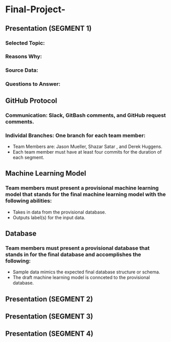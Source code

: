 # Final-Project-

## Presentation (SEGMENT 1)

### Selected Topic: 
### Reasons Why: 
### Source Data: 
### Questions to Answer: 

## GitHub Protocol

### Communication: Slack, GitBash comments, and GitHub request comments.

### Individal Branches: One branch for each team member:
- Team Members are: Jason Mueller, Shazar Satar , and Derek Huggens.
- Each team member must have at least four commits for the duration of each segment.

## Machine Learning Model

### Team members must present a provisional machine learning model that stands for the final machine learning model with the following abilities:
- Takes in data from the provisional database.
- Outputs label(s) for the input data.

## Database

### Team members must present a provisional database that stands in for the final database and accomplishes the following:
- Sample data mimics the expected final database structure or schema.
- The draft machine learning model is connceted to the provisional database.

## Presentation (SEGMENT 2)

## Presentation (SEGMENT 3)

## Presentation (SEGMENT 4)



